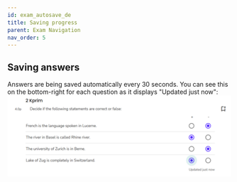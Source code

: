 ```yaml
---
id: exam_autosave_de
title: Saving progress
parent: Exam Navigation
nav_order: 5
---
```


## Saving answers

Answers are being saved automatically every 30 seconds. You can see this on the bottom-right for each question as it displays "Updated just now":
[![Prüfung-autosave](assets/exam-autosave.png)](assets/exam-autosave.png)

